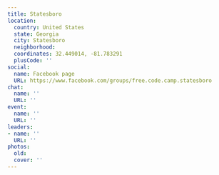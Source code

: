 ```yaml
---
title: Statesboro
location:
  country: United States
  state: Georgia
  city: Statesboro
  neighborhood: 
  coordinates: 32.449014, -81.783291
  plusCode: ''
social:
  name: Facebook page
  URL: https://www.facebook.com/groups/free.code.camp.statesboro
chat:
  name: ''
  URL: ''
event:
  name: ''
  URL: ''
leaders:
- name: ''
  URL: ''
photos:
  old: 
  cover: ''
---
```

